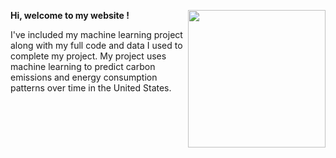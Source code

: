 **Hi, welcome to my website !** <img align="right" width="220" height="220" src="/assets/IMG/Gemini_Generated_Image_ydh9gzydh9gzydh9.jpg.png"> 

I've included my machine learning project along with my full code and data I used to complete my project. My project uses machine learning to predict carbon emissions and energy consumption patterns over time in the United States.

